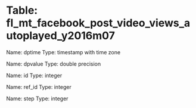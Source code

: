 Table: fl_mt_facebook_post_video_views_autoplayed_y2016m07
==========================================================

Name: dptime
Type: timestamp with time zone

Name: dpvalue
Type: double precision

Name: id
Type: integer

Name: ref_id
Type: integer

Name: step
Type: integer

